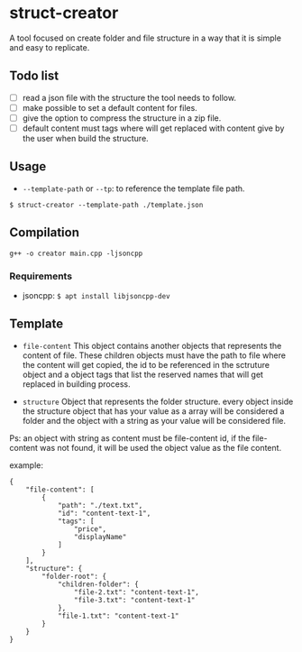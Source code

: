 # struct-creator
A tool focused on create folder and file structure in a way that it is simple and easy to replicate.

## Todo list
- [ ] read a json file with the structure the tool needs to follow.
- [ ] make possible to set a default content for files.
- [ ] give the option to compress the structure in a zip file.
- [ ] default content must tags where will get replaced with content give by the user when build the structure.

## Usage

- `--template-path` or `--tp`: to reference the template file path.

```
$ struct-creator --template-path ./template.json
```

## Compilation

```
g++ -o creator main.cpp -ljsoncpp
```

### Requirements

- jsoncpp: `$ apt install libjsoncpp-dev`

## Template

- `file-content`
This object contains another objects that represents the content of file. These children objects must have the path to file where the content will get copied, the id to be referenced in the sctruture object and a object tags that list the reserved names that will get replaced in building process.

- `structure`
Object that represents the folder structure. every object inside the structure object that has your value as a array will be considered a folder and the object with a string as your value will be considered file.

Ps: an object with string as content must be file-content id, if the file-content was not found, it will be used the object value as the file content.

example:
```
{
	"file-content": [
		{
			"path": "./text.txt",
			"id": "content-text-1",
			"tags": [
				"price",
				"displayName"
			]
		}
	],
	"structure": {
		"folder-root": {
			"children-folder": {
				"file-2.txt": "content-text-1",
				"file-3.txt": "content-text-1"
			},
			"file-1.txt": "content-text-1"
		}
	}
}
```
